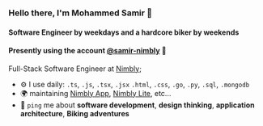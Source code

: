 ### Hello there, I'm Mohammed Samir 👋 

#### Software Engineer by weekdays and a hardcore biker by weekends

#### Presently using the account [@samir-nimbly](https://github.com/samir-nimbly) 💼

Full-Stack Software Engineer at [Nimbly](https://hellonimbly.com/);<br>

- ⚙️ I use daily: `.ts`, `.js`, `.tsx`, `.jsx` `.html`, `.css`, `.go`, `.py`, `.sql`, `.mongodb`
- 🌍 maintaining [Nimbly App](https://play.google.com/store/apps/details?id=com.sustainnovationgroup.sharpnsights&pcampaignid=web_share), [Nimbly Lite](https://play.google.com/store/apps/details?id=com.sustainnovationgroup.nimblylite&pcampaignid=web_share), etc...
- 💬 `ping` me about **software development**, **design thinking**, **application architecture**, **Biking adventures**
